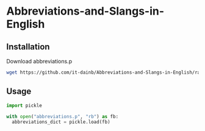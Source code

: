 # Abbreviations-and-Slangs-in-English

## Installation

Download abbreviations.p

```bash
wget https://github.com/it-dainb/Abbreviations-and-Slangs-in-English/raw/main/abbreviations.p
```

## Usage

```python
import pickle

with open("abbreviations.p", "rb") as fb:
  abbreviations_dict = pickle.load(fb)
```
